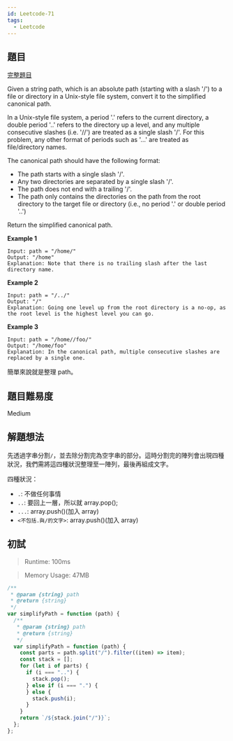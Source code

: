 ```yaml
---
id: Leetcode-71
tags:
  - Leetcode
---
```


## 題目

[完整題目](https://leetcode.com/problems/simplify-path/)

Given a string path, which is an absolute path (starting with a slash '/') to a file or directory in a Unix-style file system, convert it to the simplified canonical path.

In a Unix-style file system, a period '.' refers to the current directory, a double period '..' refers to the directory up a level, and any multiple consecutive slashes (i.e. '//') are treated as a single slash '/'. For this problem, any other format of periods such as '...' are treated as file/directory names.

The canonical path should have the following format:

- The path starts with a single slash '/'.
- Any two directories are separated by a single slash '/'.
- The path does not end with a trailing '/'.
- The path only contains the directories on the path from the root directory to the target file or directory (i.e., no period '.' or double period '..')

Return the simplified canonical path.

**Example 1**

```
Input: path = "/home/"
Output: "/home"
Explanation: Note that there is no trailing slash after the last directory name.
```

**Example 2**

```
Input: path = "/../"
Output: "/"
Explanation: Going one level up from the root directory is a no-op, as the root level is the highest level you can go.
```

**Example 3**

```
Input: path = "/home//foo/"
Output: "/home/foo"
Explanation: In the canonical path, multiple consecutive slashes are replaced by a single one.
```

簡單來說就是整理 path。

## 題目難易度

Medium

## 解題想法

先透過字串分割`/`，並去除分割完為空字串的部分。這時分割完的陣列會出現四種狀況，我們需將這四種狀況整理至一陣列，最後再組成文字。

四種狀況：

- `.`: 不做任何事情
- `..`: 要回上一層，所以就 array.pop();
- `...`: array.push()(加入 array)
- `<不包括.與/的文字>`: array.push()(加入 array)

## 初試

> Runtime: 100ms

> Memory Usage: 47MB

```javascript
/**
 * @param {string} path
 * @return {string}
 */
var simplifyPath = function (path) {
  /**
   * @param {string} path
   * @return {string}
   */
  var simplifyPath = function (path) {
    const parts = path.split("/").filter((item) => item);
    const stack = [];
    for (let i of parts) {
      if (i === "..") {
        stack.pop();
      } else if (i === ".") {
      } else {
        stack.push(i);
      }
    }
    return `/${stack.join("/")}`;
  };
};
```
